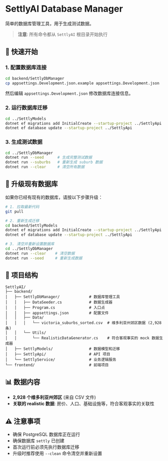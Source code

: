 # SettlyAI Database Manager

简单的数据库管理工具，用于生成测试数据。

> **注意**: 所有命令都从 `SettlyAI` 根目录开始执行

## 🚀 快速开始

### 1. 配置数据库连接

```bash
cd backend/SettlyDbManager
cp appsettings.Development.json.example appsettings.Development.json
```

然后编辑 `appsettings.Development.json` 修改数据库连接信息。

### 2. 运行数据库迁移

```bash
cd ../SettlyModels
dotnet ef migrations add InitialCreate --startup-project ../SettlyApi
dotnet ef database update --startup-project ../SettlyApi
```

### 3. 生成测试数据

```bash
cd ../SettlyDbManager
dotnet run --seed      # 生成完整测试数据
dotnet run --suburbs   # 重新生成 suburb 数据
dotnet run --clear     # 清空所有数据
```

## 🔄 升级现有数据库

如果你已经有现有的数据库，请按以下步骤升级：

```bash
# 1. 拉取最新代码
git pull

# 2. 重新生成迁移
cd backend/SettlyModels
dotnet ef migrations add InitialCreate --startup-project ../SettlyApi
dotnet ef database update --startup-project ../SettlyApi

# 3. 清空并重新设置数据库
cd ../SettlyDbManager
dotnet run --clear    # 清空数据
dotnet run --seed     # 重新生成数据
```

## 📁 项目结构

```
SettlyAI/
├── backend/
│   ├── SettlyDbManager/             # 数据库管理工具
│   │   ├── DataSeeder.cs            # 数据生成器
│   │   ├── Program.cs               # 入口点
│   │   ├── appsettings.json         # 配置文件
│   │   ├── Data/
│   │   │   └── victoria_suburbs_sorted.csv  # 维多利亚州郊区数据 (2,928 条)
│   │   └── Utils/
│   │       └── RealisticDataGenerator.cs    # 符合客观事实的 mock 数据生成器
│   ├── SettlyModels/                # 数据模型和迁移
│   ├── SettlyApi/                   # API 项目
│   └── SettlyService/               # 业务逻辑服务
└── frontend/                        # 前端项目
```

## 📊 数据内容

-   **2,928 个维多利亚州郊区** (来自 CSV 文件)
-   **关联的 realistic 数据**: 房价、人口、基础设施等，符合客观事实的关联性

## ⚠️ 注意事项

-   确保 PostgreSQL 数据库正在运行
-   确保数据库 `settly` 已创建
-   首次运行前必须先执行数据库迁移
-   升级时推荐使用 `--clean` 命令清空并重新设置
